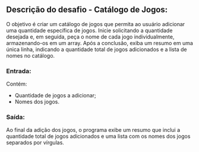 ## Descrição do desafio - Catálogo de Jogos:

O objetivo é criar um catálogo de jogos que permita ao usuário adicionar uma quantidade específica de jogos. Inicie solicitando a quantidade desejada e, em seguida, peça o nome de cada jogo individualmente, armazenando-os em um array. Após a conclusão, exiba um resumo em uma única linha, indicando a quantidade total de jogos adicionados e a lista de nomes no catálogo.


### Entrada:

Contém:
- Quantidade de jogos a adicionar;
- Nomes dos jogos.


### Saída:

Ao final da adição dos jogos, o programa exibe um resumo que inclui a quantidade total de jogos adicionados e uma lista com os nomes dos jogos separados por vírgulas.